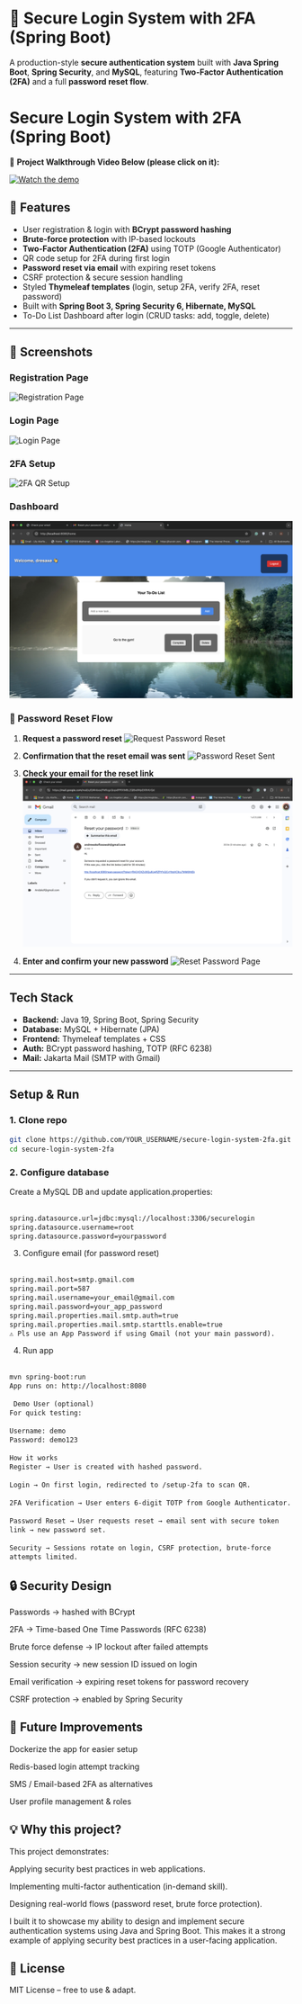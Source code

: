 # 🔐 Secure Login System with 2FA (Spring Boot)

A production-style **secure authentication system** built with **Java Spring Boot**, **Spring Security**, and **MySQL**, featuring **Two-Factor Authentication (2FA)** and a full **password reset flow**.

# Secure Login System with 2FA (Spring Boot)

🎥 **Project Walkthrough Video Below (please click on it):** 


[![Watch the demo](https://img.youtube.com/vi/k7Ji9vuFQLY/0.jpg)](https://youtu.be/k7Ji9vuFQLY)

## 🚀 Features

-  User registration & login with **BCrypt password hashing**  
-  **Brute-force protection** with IP-based lockouts  
-  **Two-Factor Authentication (2FA)** using TOTP (Google Authenticator)  
-  QR code setup for 2FA during first login  
-  **Password reset via email** with expiring reset tokens  
-  CSRF protection & secure session handling  
-  Styled **Thymeleaf templates** (login, setup 2FA, verify 2FA, reset password)  
-  Built with **Spring Boot 3, Spring Security 6, Hibernate, MySQL**
-  To-Do List Dashboard after login (CRUD tasks: add, toggle, delete)

---

## 📸 Screenshots

### Registration Page
![Registration Page](docs/screenshots/register.png)

### Login Page
![Login Page](docs/screenshots/login.png)

### 2FA Setup
![2FA QR Setup](docs/screenshots/setup-2fa.png)

### Dashboard
![Dashboard](docs/screenshots/dashboard.png)


### 🔑 Password Reset Flow

1. **Request a password reset**
   ![Request Password Reset](docs/screenshots/Request_PasswordReset(1).png)

2. **Confirmation that the reset email was sent**
   ![Password Reset Sent](docs/screenshots/PasswordResetSent(2).png)

3. **Check your email for the reset link**
   ![Password Reset Email](docs/screenshots/PasswordResetEmail(3).png)

4. **Enter and confirm your new password**
   ![Reset Password Page](docs/screenshots/ResetPasswordPage(4).png)


---

## Tech Stack

- **Backend:** Java 19, Spring Boot, Spring Security  
- **Database:** MySQL + Hibernate (JPA)  
- **Frontend:** Thymeleaf templates + CSS  
- **Auth:** BCrypt password hashing, TOTP (RFC 6238)  
- **Mail:** Jakarta Mail (SMTP with Gmail)  

---

##  Setup & Run

### 1. Clone repo
```bash
git clone https://github.com/YOUR_USERNAME/secure-login-system-2fa.git
cd secure-login-system-2fa

```
### 2. Configure database

Create a MySQL DB and update application.properties:

```

spring.datasource.url=jdbc:mysql://localhost:3306/securelogin
spring.datasource.username=root
spring.datasource.password=yourpassword
```
3. Configure email (for password reset)
```

spring.mail.host=smtp.gmail.com
spring.mail.port=587
spring.mail.username=your_email@gmail.com
spring.mail.password=your_app_password
spring.mail.properties.mail.smtp.auth=true
spring.mail.properties.mail.smtp.starttls.enable=true
⚠️ Pls use an App Password if using Gmail (not your main password).
```
4. Run app
```

mvn spring-boot:run
App runs on: http://localhost:8080

 Demo User (optional)
For quick testing:

Username: demo
Password: demo123

How it works
Register → User is created with hashed password.

Login → On first login, redirected to /setup-2fa to scan QR.

2FA Verification → User enters 6-digit TOTP from Google Authenticator.

Password Reset → User requests reset → email sent with secure token link → new password set.

Security → Sessions rotate on login, CSRF protection, brute-force attempts limited.

```


## 🔒 Security Design

Passwords → hashed with BCrypt

2FA → Time-based One Time Passwords (RFC 6238)

Brute force defense → IP lockout after failed attempts

Session security → new session ID issued on login

Email verification → expiring reset tokens for password recovery

CSRF protection → enabled by Spring Security


## 🚀 Future Improvements

Dockerize the app for easier setup

Redis-based login attempt tracking

SMS / Email-based 2FA as alternatives

User profile management & roles


## 💡 Why this project?
This project demonstrates:

Applying security best practices in web applications.

Implementing multi-factor authentication (in-demand skill).

Designing real-world flows (password reset, brute force protection).

I built it to showcase my ability to design and implement secure authentication systems using Java and Spring Boot. This makes it a strong example of applying security best practices in a user-facing application.

## 📜 License
MIT License – free to use & adapt.
